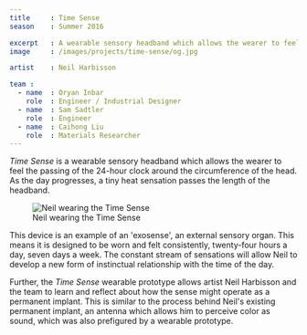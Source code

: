 ```yaml
---
title     : Time Sense
season    : Summer 2016

excerpt   : A wearable sensory headband which allows the wearer to feel the passing of the 24-hour clock around the circumference of the head.
image     : /images/projects/time-sense/og.jpg

artist    : Neil Harbisson

team :
  - name  : Oryan Inbar
    role  : Engineer / Industrial Designer
  - name  : Sam Sadtler
    role  : Engineer
  - name  : Caihong Liu
    role  : Materials Researcher
---
```


*Time Sense* is a wearable sensory headband which allows the wearer to feel the passing of the 24-hour clock around the circumference of the head. As the day progresses, a tiny heat sensation passes the length of the headband.

<figure>
	<img src="/images/projects/time-sense/time-sense.jpg" alt="Neil wearing the Time Sense" />
	<figcaption>Neil wearing the Time Sense</figcaption>
</figure>

This device is an example of an 'exosense', an external sensory organ. This means it is designed to be worn and felt consistently, twenty-four hours a day, seven days a week. The constant stream of sensations will allow Neil to develop a new form of instinctual relationship with the time of the day.

Further, the *Time Sense* wearable prototype allows artist Neil Harbisson and the team to learn and reflect about how the sense might operate as a permanent implant. This is similar to the process behind Neil's existing permanent implant, an antenna which allows him to perceive color as sound, which was also prefigured by a wearable prototype.